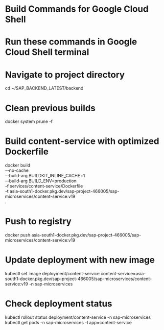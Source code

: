 # Build Commands for Google Cloud Shell
# Run these commands in Google Cloud Shell terminal

# Navigate to project directory
cd ~/SAP_BACKEND_LATEST/backend

# Clean previous builds
docker system prune -f

# Build content-service with optimized Dockerfile
docker build \
  --no-cache \
  --build-arg BUILDKIT_INLINE_CACHE=1 \
  --build-arg BUILD_ENV=production \
  -f services/content-service/Dockerfile \
  -t asia-south1-docker.pkg.dev/sap-project-466005/sap-microservices/content-service:v19 \
  .

# Push to registry
docker push asia-south1-docker.pkg.dev/sap-project-466005/sap-microservices/content-service:v19

# Update deployment with new image
kubectl set image deployment/content-service content-service=asia-south1-docker.pkg.dev/sap-project-466005/sap-microservices/content-service:v19 -n sap-microservices

# Check deployment status
kubectl rollout status deployment/content-service -n sap-microservices
kubectl get pods -n sap-microservices -l app=content-service
